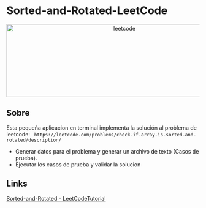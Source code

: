 # Sorted-and-Rotated-LeetCode
<div align ="center">
	<p>
		<a href="#"><img src="https://theme.zdassets.com/theme_assets/9008406/036323c6afd10392aa5b7e3a2eb7557d17955c81.png" width="600" height = "190" alt="leetcode" /></a>
	</p>
</div>

## Sobre

Esta pequeña aplicacion en terminal implementa la solución al problema de leetcode: 
``` https://leetcode.com/problems/check-if-array-is-sorted-and-rotated/description/```
- Generar datos para el problema y generar un archivo de texto (Casos de prueba).
- Ejecutar los casos de prueba y validar la solucion



## Links
[Sorted-and-Rotated - LeetCodeTutorial](https://youtu.be/MHeAVBUEHos)
